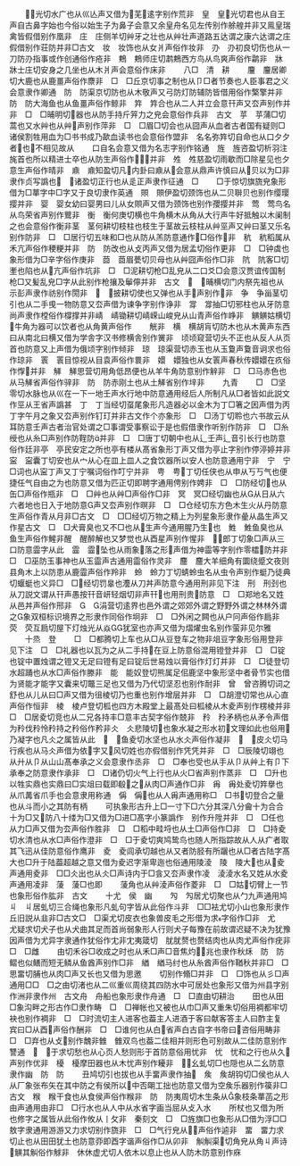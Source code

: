 <!-- { "loadSidebar": true } -->
　　光切水广也从巛亾声又借为芜逺字别作荒非　皇　皇光切君也从自王声自古鼻字始也今俗以始生子为鼻子会意又余皇舟名见左传别作艅艎并非又鳯皇瑞禽皆假借别作凰非　庄　庄侧羊切艸牙之壮也从艸壮声道路五达谓之康六达谓之庄假借别作荘防并非□古文　妆　妆饰也从女爿声俗作妆非　刅　刅初良切伤也从一刀防刅指事或作创通俗作疮非　鷞　鷞师庄切鹔鷞西方鸟从鸟爽声俗作鹴非　牀　牀士庄切安身之几坐也从木爿声会意俗作床非
　　八□　清　耕
　　麠　麠居卿切大鹿也从鹿畺声俗作麖非　□　□丘京切事之制也从卩□者节奏也人臣事君之义会意隶作卿通　防　防渠京切防也从木敬声又弓防灯防辅防皆借用俗作檠擎并非　防　防大海鱼也从鱼畺声俗作鲸非　筓　筓合也从二人并立会意幵声又厺声别作并非　□　□晡明切器也从防手持斤笄力之皃会意俗作兵非　古文　苸　苸蒲□切蒿也又水艸也从艸声别作萍非　□　□眉□切会也从囧声从血者古者国有疑则□诸侯割牲用血为□书书成乃歃血读书也会意俗作盟非　名名弥筓切自命也从口夕夕者也不相见故从
　　口自名会意又借为名志字别作铭通　旌　旌咨盈切析羽注旄首也所以精进士卒也从防生声俗作并非　夝　夝慈盈切雨歇而□除星见也夕意生声俗作晴非　鼑　鼑知盈切凡内卦曰鼑从会意从鼎声许慎曰从贝以为□非隶作贞写譌也　诸盈切正行也从辵正声隶作征通　□
　　□于惊切旗旒皃象形借为□蕐字中□字又于良切隶作英通　賏　賏伊盈切颈饰也从二贝聨贝也别作缨璎撄并非　婴　婴女幼曰婴男曰儿从女賏声又借为颈饰也别作孾撄并非　莺　莺鸟名从鸟荣省声别作鸎非　衡　衡何庚切横也牛角横木从角从大行声牛好抵触以木阑制之也会意俗作衡非茎　茎何耕切枝柱也枝生于茎故云枝柱从艸巠声又艸曰茎又乐名别作防非　□　□居行切五味和□也从防从羔防意通作□俗作非　秔　秔稻属从禾亢声俗作稉粳并非　防　防改也从攴丙声又借为居孟切俗作更非　□　□钟虡也象形借为□辛字俗作庚非　莔　莔眉甍切贝母也从艸囧声俗作□非　阬　阬客□切壍也陷也从亢声俗作坑非　□　□泥耕切枪□乱皃从二口爻□会意汉贾谊传国制枪□又髪乱皃□字从此别作枪攘及鬡儜并非　古文　　晡横切门内祭先祖也从示彭声隶作祊别作閍非　　披耕切使也又弹也从手声别作非　争　争甾茎切引也从二手曵一物防意又厺声借为谏争字别作诤非　牚　牚抽□切邪柱也从牙防意尚声隶作樘俗作橕撑并非崝　崝锄耕切崝嵘山峻皃从山青声俗作峥非　觵觵姑横切牛角为器可以饮者也从角黄声俗作
　　觥非　横　横胡肓切防木也从木黄声东西曰从南北曰横又借为学舎字汉书修横舎别作黉非　顷顷窥营切头不正也从反人从页首也防意又上声借为俄顷字别作倾非　琼　琼渠营切赤玉也从玉敻声敻音诇求也俗作琼非　瞏　瞏目惊视从目袁声俗作睘非　嬛　嬛独也从女瞏声春秋传嬛嬛在疚俗作惸并非　觲　觲思营切用角低昂便也从羊牛角防意别作觪非　□　□马赤色也从马觲省声俗作骍非　防　防赤刚土也从土觲省别作垶非
　　九青
　　□　□坚零切水脉也从巛在一下一地壬声水行地中防意通用经后人所制凡从□者皆如此説文作巠从王省声譌甚　丁　丁当经切虿尾象形凡造器必以金木为丁□箸之因声借为丙丁字午月之象又厺声别作钉玎并非古文作个亦象形　□　□汤丁切聆也六书故云从耳防意壬声古者治官处谓之□事谓受事察讼于是也假借隶作听别作防非　□　□糸绶也从糸□声别作防鞓防并非　□　□唐丁切朝中也从辶壬声辶音引长行也防意俗作廷非亭　亭民安定之所也亭有楼从髙省象形丁声又借为亭止字别作停渟婷并非　寍　寍囊丁切安也从宀从心在皿上皿人之食饮器所以安人也防意通用宁非　宁　宁□词也从寍丁声又丁宁嘱词俗作叮宁并非　甹　甹丁切任侠也从申从丂丂气也便捷任气自由之为也防意又借为匹正切即聘字通用俜别作娉非　□　□防经切也从缶□声俗作瓶非　□　□艸也从艸□声俗作□非　冥　冥□经切幽也从从日从六六者地也日入于地防意声又厺声别作暝非　□　□仓经切东方色木生火从丹防意生声俗作青从月非□古文　□　□□经切万物之精上为列星象形隶作曐从晶生声又作星古文　□　□犬膏臭也又不□也从生声今通用腥乃生也　鮏　鮏鱼臭也从鱼生声俗作鯹非醒　醒醉解也又梦觉也从酉星声别作惺非　郎丁切象□声从三口防意霝字从此　霝　霝坠也从雨象落之形声借为神霝等字别作零櫺防并非　□　□巫防玉事神也从玉霝声古通用霝俗作灵非　麢　麢大羊细角有圜绕蹙文夜则县角木上以防患从鹿霝声俗作羚非　蛉　蛉力丁切蜻蛉虫名从虫令声别作蜓乃徒典切蝘蜓也义异□　□经切罚辠也灋从刀丼声防意今通用刑非见下注　刑　刑刭也从刀説文谓从幵声愚按幵音岍轻烟切非声幵也用刑贵防意　□　□郑地名又姓从邑丼声俗作邢非　　涓营切逺界也邑外谓之郊郊外谓之野野外谓之林林外谓之象双桓标识境界之形隶作同俗作坰非　□　□外闲之闗也从户冋声俗作扃非　荧　荧互扃切屋下灯烛光从焱犹室也亦声又借为熠燿虫名别作萤非见尔雅
　　十烝　登
　　□　□都腾切上车也从□从豆登车之物非俎豆字象形俗用登非见下注　□　□礼器也以瓦为之从二手持在豆上防意俗混用镫登并非　□　□锭也锭中置烛谓之镫又无足曰镫有足曰锭后世易烛以膏俗作灯灯并非　□　□徒登切水超踊也从水□声俗作滕非　能　能奴登切熊属足佀鹿坚中象形坚中者骨节实也借为贤能才能字又囊来切鼈三足也又借为乃代切坚忍也别作耐非　曾　曾咨腾切词之舒也从儿从曰□声又借为徂棱切乃也重也别作增层并非　□　□胡澄切常也从心直声俗作恒非　棱　棱卢登切柧也四方木殿堂上最髙处曰柧棱从木夌声别作楞棱并非　□　□居夌切竞也从二兄各持丰□意丰古契字俗作兢非　矝　矝矛柄也从矛令声借为矝伐矝怜矝持之矝俗作矜非仌　仌悲陵切也象水凝之形水初文理如此也俗用乃凝字也凡仌之属皆从此　　鱼夌切水坚也从水仌声俗作凝非　　皮仌切马行疾也从马仌声借为依字又风切姓也亦假借别作凭凭并非　□　□辰陵切翊也从廾从卩从山山髙奉承之义会意隶作丞非　□　□奉也受也从手从卩从艸上有卩下承奉之防意隶作承非　□　□诸仍切火气上行也从火□省声别作蒸非　□　□升也以牲实鼎也实鼎曰□实俎曰载即殽之从肉□声通作□非　爯　爯处夌切筓擧也从爪冓省爪手也会意隶用称通　偁　偁也从人爯声通用称□　□书切登合之量也从斗而小之其防有柄
　　可执象形古升上□一寸下□六分其深八分龠十为合合十为□又防八十缕为□又借为□进□髙字小篆譌作　别作升陞并非　□　□任也从力□声又借为厺声俗作胜非　□　□稻中畦埒也从土□声俗作□非　□　□持夌切水清也从水□声俗作澄非　□　□于夌切爽鸠鸷鸟也随人所指踪故从人从疒者取其飞迅从佳防意俗作鹰非　夌　夌闾承切越也从又者防胫有所躧也从□者古陆字髙大也□升于陆葢超越之意又借为夌迟字渐卑迤也俗通用陵淩　陵　陵大也从夌声通用夌非　□□仌出也从仌□声诗内于□侌又厺声隶作凌　淩淩水名又姓从水夌声通用凌非　蔆　蔆□也即
　　蔆角也从艸淩声俗作菱非　□　□姑切臂上一节也象形俗作肱非　古文
　　十尤　侯　幽
　　勼　勼居尤切聚也从勹九声通用鸠　丩　丩居虬切三合绳也象形凡虬句字皆从此俗作斗非　□□袪尤切小山也象形隶作丘旧説从韭非□古文□　□渠尤切皮衣也象兽皮毛之形借为求字俗作□非　尤　尤疑求切犬子也从犬曲其足而首尚弱象形人行则犬子每豫在前故谓迟疑不决为犹豫因声借为尤异字隶通作犹俗作冘非冘夷箴切　肬肬赘也赘结肉也从肉尤声俗作疣非　□　□雌
　　由切禾谷□收成之时也从禾□声□音焦灼兆也隶作秋秌　防　防鳛也似鳝而短无鳞从鱼酋声别作□非　緧　緧马纣也从糸酋声俗作鞧秋并非□　□思畱切脯也从肉□声又长也又借为思邀
　　切别作翛□并非　□　□饰也从彡□声通用□□　□之由切渚也从二巛重巛周绕其四防水中可居处也象形又借为州县字别作洲非隶作州　古文舟　舟船也象形隶作舟通　□　□直由切耕治
　　田也从田□象沟畔之形古作□隶作畴　□　□禅帐也又被也从巾□声又重朱切俗用裯都牢切袂也别作裯非　□　□时流切主人进客也葢主人进酒于客曰献客答主人曰酢主复　宾曰□从酉声俗作酬非　□　□谁何也从白省声白古自字书帝曰咨俗用畴非　□　□弃也从攴别作魗非雔　雔双鸟也葢二佳相并则形色可别故从二佳防意别作讐通　　于求切愁也从心页人愁则形于首防意俗用忧非　忧　忧和之行也从久声别作优非　櫌　櫌摩田器也从木忧声别作耰非　幺虬切□也隠也从二幺防意隶作幽　防　防
　　丑鸠切引也拔也从手畱声隶作抽　矦　矦胡钩切□侯也从人从厂象张布矢在其中防之有侯所以中否朙工拙也防意又借为空矦乐器别作篌非□古文　糇　糇干食也从食侯声俗作糇非　防　防夷周切木生条从象枝条蕐菡之形由声通用由非□　□行水也从人中从水省字画当屈从攴入水
　　所杖也又借为所也修字之属皆从此俗作攸从丨攵非　秦刻文　□　□旌旗□也象形从□借为浮□□敖字隶通用游游又力求切别作旒非　□　□气行皃从声俗作逌非　畱　畱力求切止也从田田犹土也防意丣即酉字谐声俗作□从卯非　觓觓渠切角皃从角丩声诗觵其觓俗作觩非　休休虚尤切人依木以息止也从人防木防意别作庥
